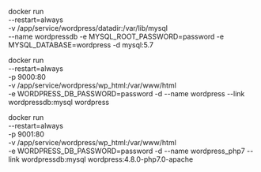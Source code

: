 docker run \
--restart=always \
-v /app/service/wordpress/datadir:/var/lib/mysql \
--name wordpressdb -e MYSQL_ROOT_PASSWORD=password -e MYSQL_DATABASE=wordpress -d mysql:5.7

docker  run \
 --restart=always \
 -p 9000:80 \
   -v /app/service/wordpress/wp_html:/var/www/html \
-e WORDPRESS_DB_PASSWORD=password -d --name wordpress --link wordpressdb:mysql  wordpress


docker  run \
 --restart=always \
 -p 9001:80 \
   -v /app/service/wordpress/wp_html:/var/www/html \
-e WORDPRESS_DB_PASSWORD=password -d --name wordpress_php7 --link wordpressdb:mysql  wordpress:4.8.0-php7.0-apache


